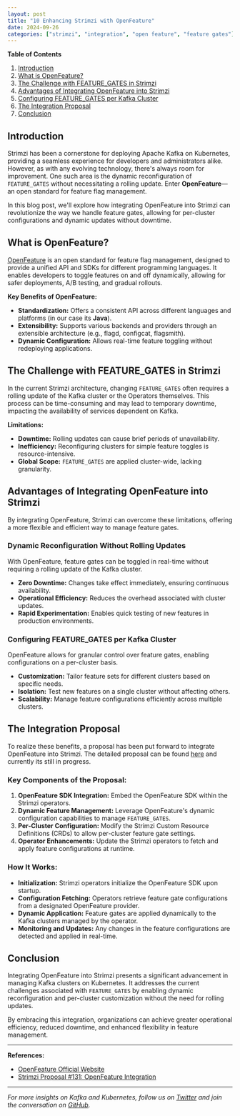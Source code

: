 ```yaml
---
layout: post
title: "10 Enhancing Strimzi with OpenFeature"
date: 2024-09-26
categories: ["strimzi", "integration", "open feature", "feature gates"]
---
```


**Table of Contents**

1. [Introduction](#introduction)
2. [What is OpenFeature?](#what-is-openfeature)
3. [The Challenge with FEATURE_GATES in Strimzi](#the-challenge-with-feature_gates-in-strimzi)
4. [Advantages of Integrating OpenFeature into Strimzi](#advantages-of-integrating-openfeature-into-strimzi)
5. [Configuring FEATURE_GATES per Kafka Cluster](#configuring-feature_gates-per-kafka-cluster)
6. [The Integration Proposal](#the-integration-proposal)
7. [Conclusion](#conclusion)

## Introduction

Strimzi has been a cornerstone for deploying Apache Kafka on Kubernetes, providing a seamless experience for developers and administrators alike. 
However, as with any evolving technology, there's always room for improvement. 
One such area is the dynamic reconfiguration of `FEATURE_GATES` without necessitating a rolling update. 
Enter **OpenFeature**—an open standard for feature flag management.

In this blog post, we'll explore how integrating OpenFeature into Strimzi can revolutionize the way we handle feature gates, 
allowing for per-cluster configurations and dynamic updates without downtime.

## What is OpenFeature?

[OpenFeature](https://openfeature.dev/) is an open standard for feature flag management, designed to provide a unified API and SDKs for different programming languages. 
It enables developers to toggle features on and off dynamically, allowing for safer deployments, A/B testing, and gradual rollouts.

**Key Benefits of OpenFeature:**

- **Standardization:** Offers a consistent API across different languages and platforms (in our case its **Java**).
- **Extensibility:** Supports various backends and providers through an extensible architecture (e.g., flagd, configcat, flagsmith).
- **Dynamic Configuration:** Allows real-time feature toggling without redeploying applications.

## The Challenge with FEATURE_GATES in Strimzi

In the current Strimzi architecture, changing `FEATURE_GATES` often requires a rolling update of the Kafka cluster or the Operators themselves. 
This process can be time-consuming and may lead to temporary downtime, impacting the availability of services dependent on Kafka.

**Limitations:**

- **Downtime:** Rolling updates can cause brief periods of unavailability.
- **Inefficiency:** Reconfiguring clusters for simple feature toggles is resource-intensive.
- **Global Scope:** `FEATURE_GATES` are applied cluster-wide, lacking granularity.

## Advantages of Integrating OpenFeature into Strimzi

By integrating OpenFeature, Strimzi can overcome these limitations, offering a more flexible and efficient way to manage feature gates.

### Dynamic Reconfiguration Without Rolling Updates

With OpenFeature, feature gates can be toggled in real-time without requiring a rolling update of the Kafka cluster.

- **Zero Downtime:** Changes take effect immediately, ensuring continuous availability.
- **Operational Efficiency:** Reduces the overhead associated with cluster updates.
- **Rapid Experimentation:** Enables quick testing of new features in production environments.

### Configuring FEATURE_GATES per Kafka Cluster

OpenFeature allows for granular control over feature gates, enabling configurations on a per-cluster basis.

- **Customization:** Tailor feature sets for different clusters based on specific needs.
- **Isolation:** Test new features on a single cluster without affecting others.
- **Scalability:** Manage feature configurations efficiently across multiple clusters.

## The Integration Proposal

To realize these benefits, a proposal has been put forward to integrate OpenFeature into Strimzi. 
The detailed proposal can be found [here](https://github.com/strimzi/proposals/pull/131) and currently its still in progress.

### Key Components of the Proposal:

1. **OpenFeature SDK Integration:** Embed the OpenFeature SDK within the Strimzi operators.
2. **Dynamic Feature Management:** Leverage OpenFeature's dynamic configuration capabilities to manage `FEATURE_GATES`.
3. **Per-Cluster Configuration:** Modify the Strimzi Custom Resource Definitions (CRDs) to allow per-cluster feature gate settings.
4. **Operator Enhancements:** Update the Strimzi operators to fetch and apply feature configurations at runtime.

### How It Works:

- **Initialization:** Strimzi operators initialize the OpenFeature SDK upon startup.
- **Configuration Fetching:** Operators retrieve feature gate configurations from a designated OpenFeature provider.
- **Dynamic Application:** Feature gates are applied dynamically to the Kafka clusters managed by the operator.
- **Monitoring and Updates:** Any changes in the feature configurations are detected and applied in real-time.

## Conclusion

Integrating OpenFeature into Strimzi presents a significant advancement in managing Kafka clusters on Kubernetes. 
It addresses the current challenges associated with `FEATURE_GATES` by enabling dynamic reconfiguration and per-cluster customization without the need for rolling updates.

By embracing this integration, organizations can achieve greater operational efficiency, reduced downtime, and enhanced flexibility in feature management.

---

**References:**

- [OpenFeature Official Website](https://openfeature.dev/)
- [Strimzi Proposal #131: OpenFeature Integration](https://github.com/strimzi/proposals/pull/131)

---

*For more insights on Kafka and Kubernetes, follow us on [Twitter](https://twitter.com/strimziio) and join the conversation on [GitHub](https://github.com/strimzi).*